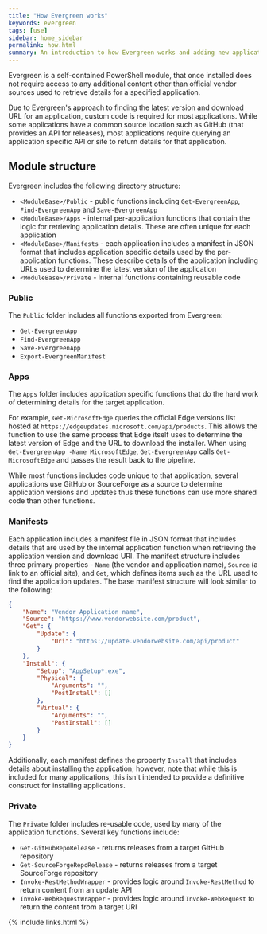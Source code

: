 ```yaml
---
title: "How Evergreen works"
keywords: evergreen
tags: [use]
sidebar: home_sidebar
permalink: how.html
summary: An introduction to how Evergreen works and adding new applications.
---
```

Evergreen is a self-contained PowerShell module, that once installed does not require access to any additional content other than official vendor sources used to retrieve details for a specified application.

Due to Evergreen's approach to finding the latest version and download URL for an application, custom code is required for most applications. While some applications have a common source location such as GitHub (that provides an API for releases), most applications require querying an application specific API or site to return details for that application.

## Module structure

Evergreen includes the following directory structure:

* `<ModuleBase>/Public` - public functions including `Get-EvergreenApp`, `Find-EvergreenApp` and `Save-EvergreenApp`
* `<ModuleBase>/Apps` - internal per-application functions that contain the logic for retrieving application details. These are often unique for each application
* `<ModuleBase>/Manifests` - each application includes a manifest in JSON format that includes application specific details used by the per-application functions. These describe details of the application including URLs used to determine the latest version of the application
* `<ModuleBase>/Private` - internal functions containing reusable code

### Public

The `Public` folder includes all functions exported from Evergreen:

* `Get-EvergreenApp`
* `Find-EvergreenApp`
* `Save-EvergreenApp`
* `Export-EvergreenManifest`

### Apps

The `Apps` folder includes application specific functions that do the hard work of determining details for the target application.

For example, `Get-MicrosoftEdge` queries the official Edge versions list hosted at `https://edgeupdates.microsoft.com/api/products`. This allows the function to use the same process that Edge itself uses to determine the latest version of Edge and the URL to download the installer. When using `Get-EvergreenApp -Name MicrosoftEdge`, `Get-EvergreenApp` calls `Get-MicrosoftEdge` and passes the result back to the pipeline.

While most functions includes code unique to that application, several applications use GitHub or SourceForge as a source to determine application versions and updates thus these functions can use more shared code than other functions.

### Manifests

Each application includes a manifest file in JSON format that includes details that are used by the internal application function when retrieving the application version and download URI. The manifest structure includes three primary properties - `Name` (the vendor and application name), `Source` (a link to an official site), and `Get`, which defines items such as the URL used to find the application updates. The base manifest structure will look similar to the following:

```json
{
    "Name": "Vendor Application name",
    "Source": "https://www.vendorwebsite.com/product",
    "Get": {
        "Update": {
            "Uri": "https://update.vendorwebsite.com/api/product"
        }
    },
    "Install": {
        "Setup": "AppSetup*.exe",
        "Physical": {
            "Arguments": "",
            "PostInstall": []
        },
        "Virtual": {
            "Arguments": "",
            "PostInstall": []
        }
    }
}
```

Additionally, each manifest defines the property `Install` that includes details about installing the application; however, note that while this is included for many applications, this isn't intended to provide a definitive construct for installing applications.

### Private

The `Private` folder includes re-usable code, used by many of the application functions. Several key functions include:

* `Get-GitHubRepoRelease` - returns releases from a target GitHub repository
* `Get-SourceForgeRepoRelease` - returns releases from a target SourceForge repository
* `Invoke-RestMethodWrapper` - provides logic around `Invoke-RestMethod` to return content from an update API
* `Invoke-WebRequestWrapper` - provides logic around `Invoke-WebRequest` to return the content from a target URI

{% include links.html %}
